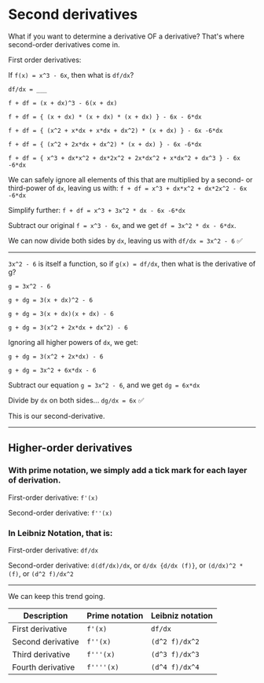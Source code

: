 # Second derivatives

What if you want to determine a derivative OF a derivative? That's where second-order derivatives come in. 

First order derivatives: 

If `f(x) = x^3 - 6x`, then what is `df/dx`?

`df/dx = ___`

`f + df = (x + dx)^3 - 6(x + dx)`

`f + df = { (x + dx) * (x + dx) * (x + dx) } - 6x - 6*dx`

`f + df = { (x^2 + x*dx + x*dx + dx^2) * (x + dx) } - 6x -6*dx`

`f + df = { (x^2 + 2x*dx + dx^2) * (x + dx) } - 6x -6*dx`

`f + df = { x^3 + dx*x^2 + dx*2x^2 + 2x*dx^2 + x*dx^2 + dx^3 } - 6x -6*dx`

We can safely ignore all elements of this that are multiplied by a second- or third-power of `dx`, leaving us with: `f + df = x^3 + dx*x^2 + dx*2x^2 - 6x -6*dx`

Simplify further: `f + df = x^3 + 3x^2 * dx - 6x -6*dx`

Subtract our original `f = x^3 - 6x`, and we get `df = 3x^2 * dx - 6*dx`. 

We can now divide both sides by `dx`, leaving us with `df/dx = 3x^2 - 6` ✅

***
`3x^2 - 6` is itself a function, so if `g(x) = df/dx`, then what is the derivative of g?

`g = 3x^2 - 6`

`g + dg = 3(x + dx)^2 - 6`

`g + dg = 3(x + dx)(x + dx) - 6`

`g + dg = 3(x^2 + 2x*dx + dx^2) - 6`

Ignoring all higher powers of `dx`, we get: 

`g + dg = 3(x^2 + 2x*dx) - 6`

`g + dg = 3x^2 + 6x*dx - 6`

Subtract our equation `g = 3x^2 - 6`, and we get 
`dg = 6x*dx`

Divide by `dx` on both sides... 
`dg/dx = 6x` ✅

This is our second-derivative. 

***

## Higher-order derivatives

### With prime notation, we simply add a tick mark for each layer of derivation. 

First-order derivative: `f'(x)`

Second-order derivative: `f''(x)`

### In Leibniz Notation, that is:

First-order derivative: `df/dx`

Second-order derivative: `d(df/dx)/dx`, or `d/dx {d/dx (f)}`, or `(d/dx)^2 * (f)`, or `(d^2 f)/dx^2`

***

We can keep this trend going.

| Description | Prime notation | Leibniz notation |
| ------------- | ------------- | ------------- |
| First derivative | `f'(x)` | `df/dx` |
| Second derivative | `f''(x)` | `(d^2 f)/dx^2` |
| Third derivative | `f'''(x)` | `(d^3 f)/dx^3` |
| Fourth derivative | `f''''(x)` | `(d^4 f)/dx^4` |




